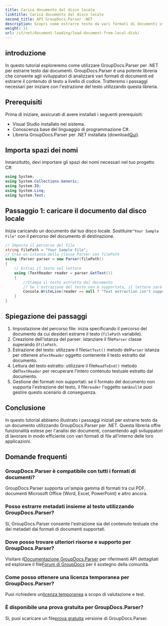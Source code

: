 ```yaml
---
title: Carica documento dal disco locale
linktitle: Carica documento dal disco locale
second_title: API GroupDocs.Parser .NET
description: Scopri come estrarre testo da vari formati di documenti utilizzando GroupDocs.Parser per .NET. Estrazione del testo semplice ed efficiente con C#.
weight: 11
url: /it/net/document-loading/load-document-from-local-disk/
---
```

## introduzione
In questo tutorial esploreremo come utilizzare GroupDocs.Parser per .NET per estrarre testo dai documenti. GroupDocs.Parser è una potente libreria che consente agli sviluppatori di analizzare vari formati di documenti ed estrarre il contenuto di testo a livello di codice. Tratteremo i passaggi necessari per iniziare con l'estrazione del testo utilizzando questa libreria.
## Prerequisiti
Prima di iniziare, assicurati di avere installati i seguenti prerequisiti:
- Visual Studio installato nel sistema.
- Conoscenza base del linguaggio di programmazione C#.
-  Libreria GroupDocs.Parser per .NET installata (download[Qui](https://releases.groupdocs.com/parser/net/)).

## Importa spazi dei nomi
Innanzitutto, devi importare gli spazi dei nomi necessari nel tuo progetto C#:
```csharp
using System;
using System.Collections.Generic;
using System.IO;
using System.Linq;
using System.Text;
```
## Passaggio 1: caricare il documento dal disco locale
 Inizia caricando un documento dal tuo disco locale. Sostituire`"Your Sample File"` con il percorso del documento di destinazione.
```csharp
// Imposta il percorso del file
string filePath = "Your Sample File";
// Crea un'istanza della classe Parser con filePath
using (Parser parser = new Parser(filePath))
{
    // Estrai il testo nel lettore
    using (TextReader reader = parser.GetText())
    {
        //Stampa il testo estratto dal documento
        // Se l'estrazione del testo non è supportata, il lettore sarà nullo
        Console.WriteLine(reader == null ? "Text extraction isn't supported" : reader.ReadToEnd());
    }
}
```
## Spiegazione dei passaggi
1. Impostazione del percorso file: inizia specificando il percorso del documento da cui desideri estrarre il testo (`filePath` variabile).
2.  Creazione dell'istanza del parser: istanziare il file`Parser` classe superando il`filePath`.
3.  Estrazione del testo: utilizzare il file`GetText()` metodo del`Parser` istanza per ottenere a`TextReader` oggetto contenente il testo estratto dal documento.
4.  Lettura del testo estratto: utilizzare il file`ReadToEnd()` metodo del`TextReader` per recuperare l'intero contenuto testuale estratto dal documento.
5.  Gestione dei formati non supportati: se il formato del documento non supporta l'estrazione del testo, il file`reader` l'oggetto sarà`null`e puoi gestire questo scenario di conseguenza.

## Conclusione
In questo tutorial abbiamo illustrato i passaggi iniziali per estrarre testo da un documento utilizzando GroupDocs.Parser per .NET. Questa libreria offre funzionalità estese per l'analisi dei documenti, consentendo agli sviluppatori di lavorare in modo efficiente con vari formati di file all'interno delle loro applicazioni.

## Domande frequenti
### GroupDocs.Parser è compatibile con tutti i formati di documenti?
GroupDocs.Parser supporta un'ampia gamma di formati tra cui PDF, documenti Microsoft Office (Word, Excel, PowerPoint) e altro ancora.
### Posso estrarre metadati insieme al testo utilizzando GroupDocs.Parser?
Sì, GroupDocs.Parser consente l'estrazione sia del contenuto testuale che dei metadati dai formati di documenti supportati.
### Dove posso trovare ulteriori risorse e supporto per GroupDocs.Parser?
 Visitare il[Documentazione GroupDocs.Parser](https://tutorials.groupdocs.com/parser/net/) per riferimenti API dettagliati ed esplorare il file[Forum di GroupDocs](https://forum.groupdocs.com/c/parser/17) per il sostegno della comunità.
### Come posso ottenere una licenza temporanea per GroupDocs.Parser?
 Puoi richiedere un[licenza temporanea](https://purchase.groupdocs.com/temporary-license/) a scopo di valutazione e test.
### È disponibile una prova gratuita per GroupDocs.Parser?
 Sì, puoi scaricare un file[prova gratuita](https://releases.groupdocs.com/) versione di GroupDocs.Parser.